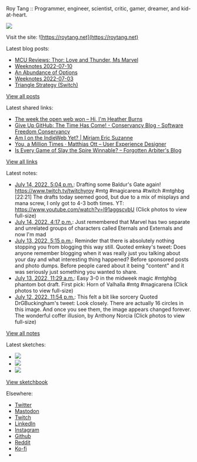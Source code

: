 Roy Tang :: Programmer, engineer, scientist, critic, gamer, dreamer, and kid-at-heart.

![](https://roytang.net/static/img/profile.jpg)

Visit the site: ![https://roytang.net](https://roytang.net)

Latest blog posts:

- [MCU Reviews: Thor: Love and Thunder, Ms Marvel](https://roytang.net/2022/07/love-thunder-marvel/)
- [Weeknotes 2022-07-10](https://roytang.net/2022/07/weeknotes-07-10/)
- [An Abundance of Options](https://roytang.net/2022/07/abundance/)
- [Weeknotes 2022-07-03](https://roytang.net/2022/07/weeknotes-07-03/)
- [Triangle Strategy (Switch)](https://roytang.net/2022/07/triangle-strategy/)

[View all posts](https://roytang.net/blog)

Latest shared links:

- [The week the open web won – Hi, I&#x27;m Heather Burns](https://roytang.net/2022/07/94fbe5fb694d2b52ee70fd57bb0780f1/)
- [Give Up GitHub: The Time Has Come! - Conservancy Blog - Software Freedom Conservancy](https://roytang.net/2022/07/edfaceb1447ddbf21aebe3400155d877/)
- [Am I on the IndieWeb Yet? | Miriam Eric Suzanne](https://roytang.net/2022/07/9d50ba275db3f1906bb409294d188a89/)
- [You, a Million Times · Matthias Ott – User Experience Designer](https://roytang.net/2022/07/e98a6e5cc36c71d0c1a0bb27026d3eb5/)
- [Is Every Game of Slay the Spire Winnable? – Forgotten Arbiter&#x27;s Blog](https://roytang.net/2022/06/f97ab4270c900bcf6e22f204f34f4852/)

[View all links](https://roytang.net/links)

Latest notes:

- [July 14, 2022, 5:04 p.m.](https://roytang.net/2022/07/1547507375741042688/): Drafting some Baldur&#x27;s Gate again! https://www.twitch.tv/twitchyroy #mtg #magicarena #twitch #mtghbg [22:21] The drafts today seemed good, but due to a mix of misplays and mana screw, I only got to 4-3 both times. YT: https://www.youtube.com/watch?v=l91aggscvbU (Click photos to view full-size)
- [July 14, 2022, 4:17 p.m.](https://roytang.net/2022/07/1547495557358178304/): Just remembered that Marvel has two separate and unrelated groups of characters called Eternals and Externals and now I&#x27;m mad
- [July 13, 2022, 5:15 p.m.](https://roytang.net/2022/07/1547147705876500480/): Reminder that there is absolutely nothing stopping you from blogging this way still. Quoted emkey&#x27;s tweet: Does anyone remember blogging when it was really just you talking about your day and what interesting thing happened? Before sponsored posts and photo dumps. Before people cared about it being &quot;content&quot; and it was seriously just something you wanted to share.
- [July 13, 2022, 11:29 a.m.](https://roytang.net/2022/07/1547060739105361920/): Easy 3-0 in the midweek magic #mtghbg phantom bot draft. First pick: Horn of Valhalla #mtg #magicarena (Click photos to view full-size)
- [July 12, 2022, 11:54 p.m.](https://roytang.net/2022/07/1546885783092543489/): This felt a bit like sorcery Quoted DrGBuckingham&#x27;s tweet: Look closely. There are actually 16 circles in this image. And once you see them, the image appears changed forever. The wonderful coffer illusion, by Anthony Norcia (Click photos to view full-size)

[View all notes](https://roytang.net/notes)

Latest sketches:


- ![](https://roytang.net/media/cache/55/b6/55b643dddb9496966c4c37fc2b21c5a6.jpg)
- ![](https://roytang.net/media/cache/71/25/7125fc96d9db296bc5f16306d33cc459.jpg)
- ![](https://roytang.net/media/cache/12/60/1260736fe21c5cfd96c1c0b6f467475e.jpg)

[View sketchbook](https://roytang.net/albums/sketchbook)


Elsewhere:

- [Twitter](https://twitter.com/roytang)
- [Mastodon](https://mastodon.technology/@roytang)
- [Twitch](https://twitch.tv/twitchyroy)
- [LinkedIn](https://www.linkedin.com/in/roytang)
- [Instagram](https://instagram.com/roytang0400)
- [Github](https://github.com/roytang)
- [Reddit](https://reddit.com/u/hungryroy)
- [Ko-fi](https://ko-fi.com/roytang)
- [](mailto:hello@roytang.net)